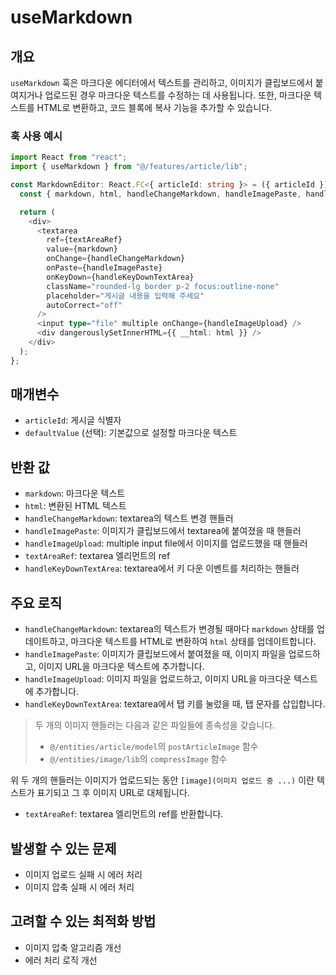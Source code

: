 # useMarkdown

## 개요

`useMarkdown` 훅은 마크다운 에디터에서 텍스트를 관리하고, 이미지가 클립보드에서 붙여지거나 업로드된 경우 마크다운 텍스트를 수정하는 데 사용됩니다. 또한, 마크다운 텍스트를 HTML로 변환하고, 코드 블록에 복사 기능을 추가할 수 있습니다.

### 훅 사용 예시

```typescript
import React from "react";
import { useMarkdown } from "@/features/article/lib";

const MarkdownEditor: React.FC<{ articleId: string }> = ({ articleId }) => {
  const { markdown, html, handleChangeMarkdown, handleImagePaste, handleImageUpload, textAreaRef, handleKeyDownTextArea } = useMarkdown(articleId);

  return (
    <div>
      <textarea
        ref={textAreaRef}
        value={markdown}
        onChange={handleChangeMarkdown}
        onPaste={handleImagePaste}
        onKeyDown={handleKeyDownTextArea}
        className="rounded-lg border p-2 focus:outline-none"
        placeholder="게시글 내용을 입력해 주세요"
        autoCorrect="off"
      />
      <input type="file" multiple onChange={handleImageUpload} />
      <div dangerouslySetInnerHTML={{ __html: html }} />
    </div>
  );
};
```

## 매개변수

- `articleId`: 게시글 식별자
- `defaultValue` (선택): 기본값으로 설정할 마크다운 텍스트

## 반환 값

- `markdown`: 마크다운 텍스트
- `html`: 변환된 HTML 텍스트
- `handleChangeMarkdown`: textarea의 텍스트 변경 핸들러
- `handleImagePaste`: 이미지가 클립보드에서 textarea에 붙여졌을 때 핸들러
- `handleImageUpload`: multiple input file에서 이미지를 업로드했을 때 핸들러
- `textAreaRef`: textarea 엘리먼트의 ref
- `handleKeyDownTextArea`: textarea에서 키 다운 이벤트를 처리하는 핸들러

## 주요 로직

- `handleChangeMarkdown`: textarea의 텍스트가 변경될 때마다 `markdown` 상태를 업데이트하고, 마크다운 텍스트를 HTML로 변환하여 `html` 상태를 업데이트합니다.
- `handleImagePaste`: 이미지가 클립보드에서 붙여졌을 때, 이미지 파일을 업로드하고, 이미지 URL을 마크다운 텍스트에 추가합니다.
- `handleImageUpload`: 이미지 파일을 업로드하고, 이미지 URL을 마크다운 텍스트에 추가합니다.
- `handleKeyDownTextArea`: textarea에서 탭 키를 눌렀을 때, 탭 문자를 삽입합니다.

> 두 개의 이미지 핸들러는 다음과 같은 파일들에 종속성을 갖습니다.
>
> - `@/entities/article/model`의 `postArticleImage` 함수
> - `@/entities/image/lib`의 `compressImage` 함수

위 두 개의 핸들러는 이미지가 업로드되는 동안 `[image](이미지 업로드 중 ...)` 이란 텍스트가 표기되고 그 후 이미지 URL로 대체됩니다.

- `textAreaRef`: textarea 엘리먼트의 ref를 반환합니다.

## 발생할 수 있는 문제

- 이미지 업로드 실패 시 에러 처리
- 이미지 압축 실패 시 에러 처리

## 고려할 수 있는 최적화 방법

- 이미지 압축 알고리즘 개선
- 에러 처리 로직 개선
